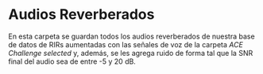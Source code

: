 # Audios Reverberados

En esta carpeta se guardan todos los audios reverberados de nuestra base de datos de RIRs aumentadas con las señales de voz de la carpeta *ACE Challenge selected* y, además, se les agrega ruido de forma tal que la SNR final del audio sea de entre -5 y 20 dB.